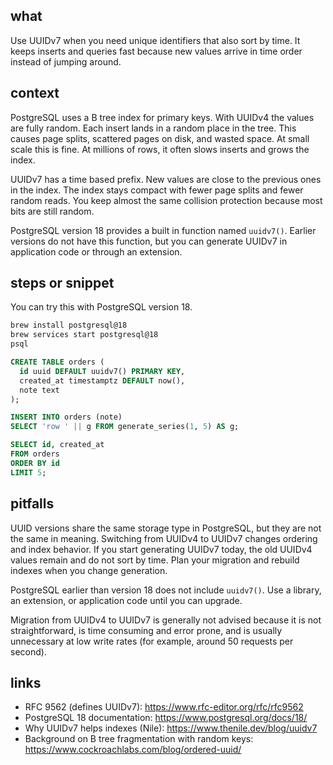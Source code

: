 ## what
Use UUIDv7 when you need unique identifiers that also sort by time. It keeps
inserts and queries fast because new values arrive in time order instead of
jumping around.

## context
PostgreSQL uses a B tree index for primary keys. With UUIDv4 the values are
fully random. Each insert lands in a random place in the tree. This causes page
splits, scattered pages on disk, and wasted space. At small scale this is fine.
At millions of rows, it often slows inserts and grows the index.

UUIDv7 has a time based prefix. New values are close to the previous ones in the
index. The index stays compact with fewer page splits and fewer random reads.
You keep almost the same collision protection because most bits are still
random.

PostgreSQL version 18 provides a built in function named `uuidv7()`. Earlier
versions do not have this function, but you can generate UUIDv7 in application
code or through an extension.

## steps or snippet
You can try this with PostgreSQL version 18.

```bash
brew install postgresql@18
brew services start postgresql@18
psql
```

```sql
CREATE TABLE orders (
  id uuid DEFAULT uuidv7() PRIMARY KEY,
  created_at timestamptz DEFAULT now(),
  note text
);

INSERT INTO orders (note)
SELECT 'row ' || g FROM generate_series(1, 5) AS g;

SELECT id, created_at
FROM orders
ORDER BY id
LIMIT 5;
```

## pitfalls
UUID versions share the same storage type in PostgreSQL, but they are not the
same in meaning. Switching from UUIDv4 to UUIDv7 changes ordering and index
behavior. If you start generating UUIDv7 today, the old UUIDv4 values remain and
do not sort by time. Plan your migration and rebuild indexes when you change
generation.

PostgreSQL earlier than version 18 does not include `uuidv7()`. Use a library,
an extension, or application code until you can upgrade.

Migration from UUIDv4 to UUIDv7 is generally not advised because it is not
straightforward, is time consuming and error prone, and is usually unnecessary
at low write rates (for example, around 50 requests per second).

## links
- RFC 9562 (defines UUIDv7): https://www.rfc-editor.org/rfc/rfc9562
- PostgreSQL 18 documentation: https://www.postgresql.org/docs/18/
- Why UUIDv7 helps indexes (Nile): https://www.thenile.dev/blog/uuidv7
- Background on B tree fragmentation with random keys: https://www.cockroachlabs.com/blog/ordered-uuid/

